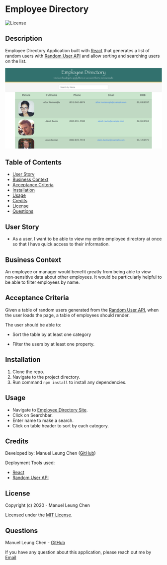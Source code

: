 # Employee Directory

![License](https://img.shields.io/badge/License%3A-mit-darkgreen.svg)

## Description  
Employee Directory Application built with [React](https://reactjs.org/) that generates a list of random users with [Random User API](https://randomuser.me/) and allow sorting and searching users on the list.

![Screenshot](./src/components/images/Employee-Dir.png)
    
## Table of Contents   
* [User Story](#User-Story)
* [Business Context](#Business-Context)
* [Acceptance Criteria](#Acceptance-Criteria)
* [Installation](#Installation)
* [Usage](#Usage)
* [Credits](#Credits)
* [License](#License)
* [Questions](#Questions)

## User Story
* As a user, I want to be able to view my entire employee directory at once so that I have quick access to their information.

## Business Context
An employee or manager would benefit greatly from being able to view non-sensitive data about other employees. It would be particularly helpful to be able to filter employees by name.

## Acceptance Criteria
Given a table of random users generated from the [Random User API](https://randomuser.me/), when the user loads the page, a table of employees should render. 

The user should be able to:

  * Sort the table by at least one category

  * Filter the users by at least one property.

## Installation
1. Clone the repo.
2. Navigate to the project directory.
3. Run command ```npm install``` to install any dependencies.

## Usage    
* Navigate to [Employee Directory Site](https://manuelleungchen.github.io/Employee-Directory/).
* Click on Searchbar.
* Enter name to make a search.
* Click on table header to sort by each category.

## Credits  
Developed by: 
Manuel Leung Chen ([GitHub](https://github.com/manuelleungchen))

Deployment Tools used: 
* [React](https://reactjs.org/)
* [Random User API](https://randomuser.me/)

## License
Copyright (c) 2020 - Manuel Leung Chen

Licensed under the [MIT License](https://choosealicense.com/licenses/mit/).

## Questions
Manuel Leung Chen - [GitHub](https://github.com/manuelleungchen )

If you have any question about this application, please reach out me by [Email](manuel.leungchen@gmail.com)


